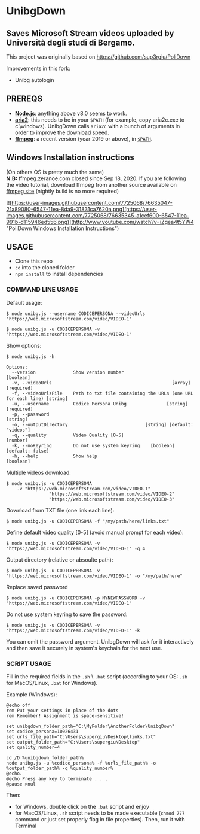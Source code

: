 # UnibgDown

## Saves Microsoft Stream videos uploaded by Università degli studi di Bergamo.

This project was originally based on https://github.com/sup3rgiu/PoliDown

Improvements in this fork:
 - Unibg autologin

## PREREQS

* [**Node.js**](https://nodejs.org/it/download/): anything above v8.0 seems to work.
* [**aria2**](https://github.com/aria2/aria2/releases): this needs to be in your `$PATH` (for example, copy aria2c.exe to c:\windows). UnibgDown calls `aria2c` with a bunch of arguments in order to improve the download speed.
* [**ffmpeg**](https://www.ffmpeg.org/download.html): a recent version (year 2019 or above), in [`$PATH`](https://www.thewindowsclub.com/how-to-install-ffmpeg-on-windows-10).

## Windows Installation instructions
(On others OS is pretty much the same)\
**N.B:** ffmpeg.zeranoe.com closed since Sep 18, 2020. If you are following the video tutorial, download ffmpeg from another source available on [ffmpeg site](https://www.ffmpeg.org/download.html) (nightly build is no more required)

[![https://user-images.githubusercontent.com/7725068/76635047-21a89080-6547-11ea-8da9-31831ca7620a.png](https://user-images.githubusercontent.com/7725068/76635345-a1cef600-6547-11ea-991b-d115946ed556.png)](http://www.youtube.com/watch?v=iZgea4t5YW4 "PoliDown Windows Installation Instructions")


## USAGE

* Clone this repo
* `cd` into the cloned folder
* `npm install` to install dependencies

### COMMAND LINE USAGE

Default usage:
```
$ node unibg.js --username CODICEPERSONA --videoUrls "https://web.microsoftstream.com/video/VIDEO-1"

$ node unibg.js -u CODICEPERSONA -v "https://web.microsoftstream.com/video/VIDEO-1"
```

Show options:
```
$ node unibg.js -h

Options:
  --version              Show version number                           [boolean]
  -v, --videoUrls                                             [array] [required]
  -f, --videoUrlsFile    Path to txt file containing the URLs (one URL for each line) [string]
  -u, --username         Codice Persona Unibg               [string] [required]
  -p, --password                                                        [string]
  -o, --outputDirectory                             [string] [default: "videos"]
  -q, --quality          Video Quality [0-5]                            [number]
  -k, --noKeyring        Do not use system keyring    [boolean] [default: false]
  -h, --help             Show help                                     [boolean]
```

Multiple videos download:
```
$ node unibg.js -u CODICEPERSONA
    -v "https://web.microsoftstream.com/video/VIDEO-1"
                "https://web.microsoftstream.com/video/VIDEO-2"
                "https://web.microsoftstream.com/video/VIDEO-3"
```

Download from TXT file (one link each line):
```
$ node unibg.js -u CODICEPERSONA -f "/my/path/here/links.txt"
```

Define default video quality [0-5] (avoid manual prompt for each video):
```
$ node unibg.js -u CODICEPERSONA -v "https://web.microsoftstream.com/video/VIDEO-1" -q 4
```

Output directory (relative or absoulte path):
```
$ node unibg.js -u CODICEPERSONA -v "https://web.microsoftstream.com/video/VIDEO-1" -o "/my/path/here"
```

Replace saved password
```
$ node unibg.js -u CODICEPERSONA -p MYNEWPASSWORD -v "https://web.microsoftstream.com/video/VIDEO-1"
```

Do not use system keyring to save the password:
```
$ node unibg.js -u CODICEPERSONA -v "https://web.microsoftstream.com/video/VIDEO-1" -k
```


You can omit the password argument. UnibgDown will ask for it interactively and then save it securely in system's keychain for the next use.

### SCRIPT USAGE

Fill in the required fields in the `.sh` \ `.bat` script (according to your OS: `.sh` for MacOS/Linux, `.bat` for Windows).

Example (Windows):
```
@echo off
rem Put your settings in place of the dots
rem Remember! Assignment is space-sensitive!
 
set unibgdown_folder_path="C:\MyFolder\AnotherFolder\UnibgDown"
set codice_persona=10026431
set urls_file_path="C:\Users\supergiu\Desktop\links.txt"
set output_folder_path="C:\Users\supergiu\Desktop"
set quality_number=4

cd /D %unibgdown_folder_path%
node unibg.js -u %codice_persona% -f %urls_file_path% -o %output_folder_path% -q %quality_number%
@echo.
@echo Press any key to terminate . . .
@pause >nul
```

Then:
* for Windows, double click on the `.bat` script and enjoy
* for MacOS/Linux, `.sh` script needs to be made executable (`chmod 777` command or just set properly flag in file properties). Then, run it with Terminal

